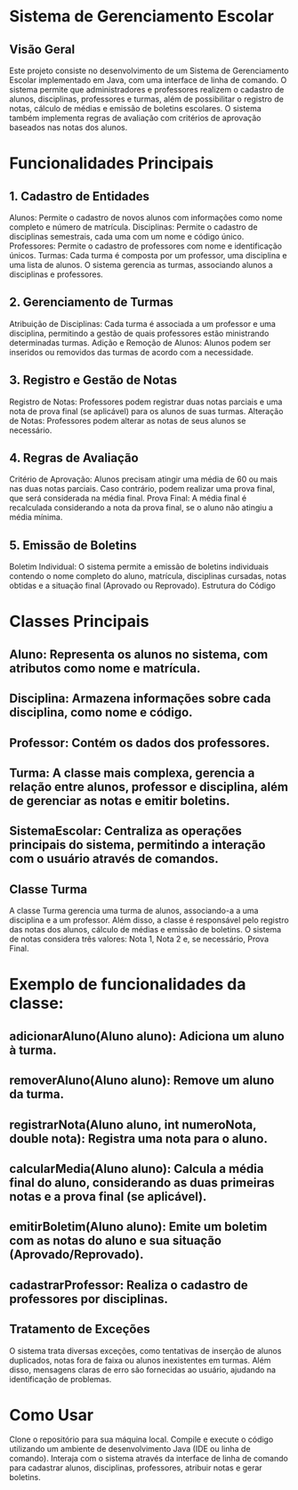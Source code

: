 # Sistema de Gerenciamento Escolar
## Visão Geral
Este projeto consiste no desenvolvimento de um Sistema de Gerenciamento Escolar implementado em Java, com uma interface de linha de comando. O sistema permite que administradores e professores realizem o cadastro de alunos, disciplinas, professores e turmas, além de possibilitar o registro de notas, cálculo de médias e emissão de boletins escolares. O sistema também implementa regras de avaliação com critérios de aprovação baseados nas notas dos alunos.

# Funcionalidades Principais
## 1. Cadastro de Entidades
Alunos: Permite o cadastro de novos alunos com informações como nome completo e número de matrícula.
Disciplinas: Permite o cadastro de disciplinas semestrais, cada uma com um nome e código único.
Professores: Permite o cadastro de professores com nome e identificação únicos.
Turmas: Cada turma é composta por um professor, uma disciplina e uma lista de alunos. O sistema gerencia as turmas, associando alunos a disciplinas e professores.
## 2. Gerenciamento de Turmas
Atribuição de Disciplinas: Cada turma é associada a um professor e uma disciplina, permitindo a gestão de quais professores estão ministrando determinadas turmas.
Adição e Remoção de Alunos: Alunos podem ser inseridos ou removidos das turmas de acordo com a necessidade.
## 3. Registro e Gestão de Notas
Registro de Notas: Professores podem registrar duas notas parciais e uma nota de prova final (se aplicável) para os alunos de suas turmas.
Alteração de Notas: Professores podem alterar as notas de seus alunos se necessário.
## 4. Regras de Avaliação
Critério de Aprovação: Alunos precisam atingir uma média de 60 ou mais nas duas notas parciais. Caso contrário, podem realizar uma prova final, que será considerada na média final.
Prova Final: A média final é recalculada considerando a nota da prova final, se o aluno não atingiu a média mínima.
## 5. Emissão de Boletins
Boletim Individual: O sistema permite a emissão de boletins individuais contendo o nome completo do aluno, matrícula, disciplinas cursadas, notas obtidas e a situação final (Aprovado ou Reprovado).
Estrutura do Código
# Classes Principais
## Aluno: Representa os alunos no sistema, com atributos como nome e matrícula.
## Disciplina: Armazena informações sobre cada disciplina, como nome e código.
## Professor: Contém os dados dos professores.
## Turma: A classe mais complexa, gerencia a relação entre alunos, professor e disciplina, além de gerenciar as notas e emitir boletins.
## SistemaEscolar: Centraliza as operações principais do sistema, permitindo a interação com o usuário através de comandos.
## Classe Turma
A classe Turma gerencia uma turma de alunos, associando-a a uma disciplina e a um professor. Além disso, a classe é responsável pelo registro das notas dos alunos, cálculo de médias e emissão de boletins. O sistema de notas considera três valores: Nota 1, Nota 2 e, se necessário, Prova Final.

# Exemplo de funcionalidades da classe:

## adicionarAluno(Aluno aluno): Adiciona um aluno à turma.
## removerAluno(Aluno aluno): Remove um aluno da turma.
## registrarNota(Aluno aluno, int numeroNota, double nota): Registra uma nota para o aluno.
## calcularMedia(Aluno aluno): Calcula a média final do aluno, considerando as duas primeiras notas e a prova final (se aplicável).
## emitirBoletim(Aluno aluno): Emite um boletim com as notas do aluno e sua situação (Aprovado/Reprovado).
## cadastrarProfessor: Realiza o cadastro de professores por disciplinas.
## Tratamento de Exceções
O sistema trata diversas exceções, como tentativas de inserção de alunos duplicados, notas fora de faixa ou alunos inexistentes em turmas. Além disso, mensagens claras de erro são fornecidas ao usuário, ajudando na identificação de problemas.

# Como Usar
Clone o repositório para sua máquina local.
Compile e execute o código utilizando um ambiente de desenvolvimento Java (IDE ou linha de comando).
Interaja com o sistema através da interface de linha de comando para cadastrar alunos, disciplinas, professores, atribuir notas e gerar boletins.
